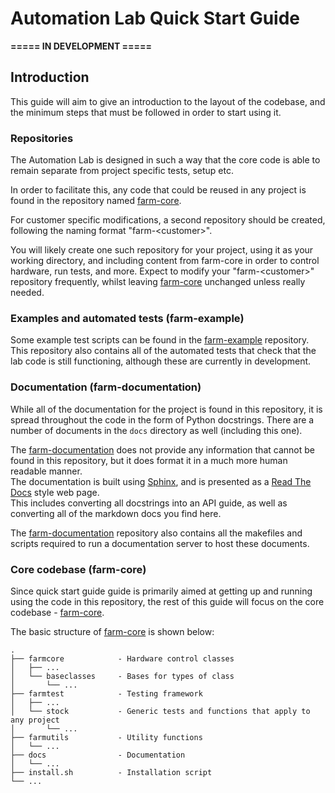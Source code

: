 # Automation Lab Quick Start Guide

**===== IN DEVELOPMENT =====**

## Introduction

This guide will aim to give an introduction to the layout of the codebase, and the minimum steps that must be followed in order to start using it.

### Repositories

The Automation Lab is designed in such a way that the core code is able to remain separate from project specific tests, setup etc.

In order to facilitate this, any code that could be reused in any project is found in the repository named [farm-core][farm-core].

For customer specific modifications, a second repository should be created, following the naming format "farm-\<customer>".

You will likely create one such repository for your project, using it as your working directory, and including content from farm-core in order to control hardware, run tests, and more.
Expect to modify your "farm-\<customer>" repository frequently, whilst leaving [farm-core][farm-core] unchanged unless really needed.

### Examples and automated tests (farm-example)

Some example test scripts can be found in the [farm-example](farm-example) repository.
This repository also contains all of the automated tests that check that the lab code is still functioning, although these are currently in development.

### Documentation (farm-documentation)

While all of the documentation for the project is found in this repository, it is spread throughout the code in the form of Python docstrings.
There are a number of documents in the `docs` directory as well (including this one).

The [farm-documentation](farm-documentation) does not provide any information that cannot be found in this repository, but it does format it in a much more human readable manner.  
The documentation is built using [Sphinx](sphinx), and is presented as a [Read The Docs](readthedocs) style web page.  
This includes converting all docstrings into an API guide, as well as converting all of the markdown docs you find here.

The [farm-documentation](farm-documentation) repository also contains all the makefiles and scripts required to run a documentation server to host these documents.

### Core codebase (farm-core)

Since quick start guide guide is primarily aimed at getting up and running using the code in this repository, the rest of this guide will focus on the core codebase - [farm-core](farm-core).

The basic structure of [farm-core][farm-core] is shown below:

```
.
├── farmcore            - Hardware control classes
│   ├── ...
│   └── baseclasses     - Bases for types of class
│       └── ...
├── farmtest            - Testing framework
│   ├── ...
│   └── stock           - Generic tests and functions that apply to any project
│       └── ...
├── farmutils           - Utility functions
│   └── ...
├── docs                - Documentation
│   └── ...
├── install.sh          - Installation script
└── ...
```

[sphinx]: https://www.sphinx-doc.org
[readthedocs]: https://readthedocs.org
[farm-documentation]: https://bitbucket.org/adeneo-embedded/farm-documentation
[farm-core]: https://bitbucket.org/adeneo-embedded/farm-core
[farm-example]: https://bitbucket.org/adeneo-embedded/farm-example